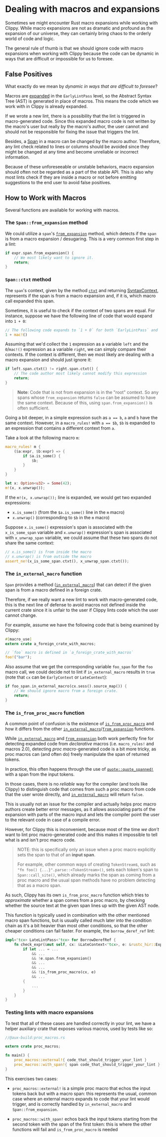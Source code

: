 # Dealing with macros and expansions

Sometimes we might encounter Rust macro expansions while working with Clippy.
While macro expansions are not as dramatic and profound as the expansion
of our universe, they can certainly bring chaos to the orderly world
of code and logic.

The general rule of thumb is that we should ignore code with macro
expansions when working with Clippy because the code can be dynamic
in ways that are difficult or impossible for us to foresee.

## False Positives

What exactly do we mean by _dynamic in ways that are difficult to foresee_?

Macros are [expanded][expansion] in the `EarlyLintPass` level,
so the Abstract Syntax Tree (AST) is generated in place of macros.
This means the code which we work with in Clippy is already expanded.

If we wrote a new lint, there is a possibility that the lint is
triggered in macro-generated code. Since this expanded macro code
is not written by the macro's user but really by the macro's author,
the user cannot and should not be responsible for fixing the issue
that triggers the lint.

Besides, a [Span] in a macro can be changed by the macro author.
Therefore, any lint check related to lines or columns should be
avoided since they might be changed at any time and become unreliable
or incorrect information.

Because of these unforeseeable or unstable behaviors, macro expansion
should often not be regarded as a part of the stable API.
This is also why most lints check if they are inside a macro or not
before emitting suggestions to the end user to avoid false positives.

## How to Work with Macros

Several functions are available for working with macros.

### The `Span::from_expansion` method

We could utilize a `span`'s [`from_expansion`] method, which
detects if the `span` is from a macro expansion / desugaring.
This is a very common first step in a lint:

```rust
if expr.span.from_expansion() {
    // We most likely want to ignore it.
    return;
}
```

### `Span::ctxt` method

The `span`'s context, given by the method [`ctxt`] and returning [SyntaxContext],
represents if the span is from a macro expansion and, if it is, which
macro call expanded this span.

Sometimes, it is useful to check if the context of two spans are equal.
For instance, suppose we have the following line of code that would
expand into `1 + 0`:

```rust
// The following code expands to `1 + 0` for both `EarlyLintPass` and `LateLintPass`
1 + mac!()
```

Assuming that we'd collect the `1` expression as a variable `left` and the
`0`/`mac!()` expression as a variable `right`, we can simply compare their
contexts. If the context is different, then we most likely are dealing with a
macro expansion and should just ignore it:

```rust
if left.span.ctxt() != right.span.ctxt() {
    // The code author most likely cannot modify this expression
    return;
}
```

> **Note**: Code that is not from expansion is in the "root" context.
> So any spans whose `from_expansion` returns `false` can be assumed
> to have the same context. Because of this, using `span.from_expansion()`
> is often sufficient.

Going a bit deeper, in a simple expression such as `a == b`,
`a` and `b` have the same context.
However, in a `macro_rules!` with `a == $b`, `$b` is expanded to
an expression that contains a different context from `a`.

Take a look at the following macro `m`:

```rust
macro_rules! m {
    ($a:expr, $b:expr) => {
        if $a.is_some() {
            $b;
        }
    }
}

let x: Option<u32> = Some(42);
m!(x, x.unwrap());
```

If the `m!(x, x.unwrap());` line is expanded, we would get two expanded
expressions:

- `x.is_some()` (from the `$a.is_some()` line in the `m` macro)
- `x.unwrap()` (corresponding to `$b` in the `m` macro)

Suppose `x.is_some()` expression's span is associated with the `x_is_some_span` variable
and `x.unwrap()` expression's span is associated with `x_unwrap_span` variable,
we could assume that these two spans do not share the same context:

```rust
// x.is_some() is from inside the macro
// x.unwrap() is from outside the macro
assert_ne!(x_is_some_span.ctxt(), x_unwrap_span.ctxt());
```

### The `in_external_macro` function

`Span` provides a method ([`in_external_macro`]) that can
detect if the given span is from a macro defined in a foreign crate.

Therefore, if we really want a new lint to work with macro-generated code,
this is the next line of defense to avoid macros not defined inside
the current crate since it is unfair to the user if Clippy lints code
which the user cannot change.

For example, assume we have the following code that is being examined
by Clippy:

```rust
#[macro_use]
extern crate a_foreign_crate_with_macros;

// `foo` macro is defined in `a_foreign_crate_with_macros`
foo!("bar");
```

Also assume that we get the corresponding variable `foo_span` for the
`foo` macro call, we could decide not to lint if `in_external_macro`
results in `true` (note that `cx` can be `EarlyContext` or `LateContext`):

```rust
if foo_span.in_external_macro(cx.sess().source_map()) {
    // We should ignore macro from a foreign crate.
    return;
}
```

### The `is_from_proc_macro` function
A common point of confusion is the existence of [`is_from_proc_macro`]
and how it differs from the other [`in_external_macro`]/[`from_expansion`] functions.

While [`in_external_macro`] and [`from_expansion`] both work perfectly fine for detecting expanded code
from *declarative* macros (i.e. `macro_rules!` and macros 2.0),
detecting *proc macro*-generated code is a bit more tricky, as proc macros can (and often do)
freely manipulate the span of returned tokens.

In practice, this often happens through the use of [`quote::quote_spanned!`] with a span from the input tokens. 

In those cases, there is no *reliable* way for the compiler (and tools like Clippy)
to distinguish code that comes from such a proc macro from code that the user wrote directly,
and [`in_external_macro`] will return `false`.

This is usually not an issue for the compiler and actually helps proc macro authors create better error messages,
as it allows associating parts of the expansion with parts of the macro input and lets the compiler
point the user to the relevant code in case of a compile error.

However, for Clippy this is inconvenient, because most of the time *we don't* want
to lint proc macro-generated code and this makes it impossible to tell what is and isn't proc macro code.

> NOTE: this is specifically only an issue when a proc macro explicitly sets the span to that of an **input span**.
>
> For example, other common ways of creating `TokenStream`s, such as `"fn foo() {...}".parse::<TokenStream>()`,
> sets each token's span to `Span::call_site()`, which already marks the span as coming from a proc macro
> and the usual span methods have no problem detecting that as a macro span.

As such, Clippy has its own `is_from_proc_macro` function which tries to *approximate*
whether a span comes from a proc macro, by checking whether the source text at the given span
lines up with the given AST node.

This function is typically used in combination with the other mentioned macro span functions,
but is usually called much later into the condition chain as it's a bit heavier than most other conditions,
so that the other cheaper conditions can fail faster. For example, the `borrow_deref_ref` lint:
```rs
impl<'tcx> LateLintPass<'tcx> for BorrowDerefRef {
    fn check_expr(&mut self, cx: &LateContext<'tcx>, e: &rustc_hir::Expr<'tcx>) {
        if let ... = ...
            && ...
            && !e.span.from_expansion()
            && ...
            && ...
            && !is_from_proc_macro(cx, e)
            && ...
        {
            ...
        }
    }
}
```

### Testing lints with macro expansions
To test that all of these cases are handled correctly in your lint,
we have a helper auxiliary crate that exposes various macros, used by tests like so:
```rust
//@aux-build:proc_macros.rs

extern crate proc_macros;

fn main() {
    proc_macros::external!{ code_that_should_trigger_your_lint }
    proc_macros::with_span!{ span code_that_should_trigger_your_lint }
}
```
This exercises two cases:
- `proc_macros::external!` is a simple proc macro that echos the input tokens back but with a macro span:
this represents the usual, common case where an external macro expands to code that your lint would trigger,
and is correctly handled by `in_external_macro` and `Span::from_expansion`.

- `proc_macros::with_span!` echos back the input tokens starting from the second token
with the span of the first token: this is where the other functions will fail and `is_from_proc_macro` is needed


[`ctxt`]: https://doc.rust-lang.org/stable/nightly-rustc/rustc_span/struct.Span.html#method.ctxt
[expansion]: https://rustc-dev-guide.rust-lang.org/macro-expansion.html#expansion-and-ast-integration
[`from_expansion`]: https://doc.rust-lang.org/stable/nightly-rustc/rustc_span/struct.Span.html#method.from_expansion
[`in_external_macro`]: https://doc.rust-lang.org/stable/nightly-rustc/rustc_span/struct.Span.html#method.in_external_macro
[Span]: https://doc.rust-lang.org/stable/nightly-rustc/rustc_span/struct.Span.html
[SyntaxContext]: https://doc.rust-lang.org/stable/nightly-rustc/rustc_span/hygiene/struct.SyntaxContext.html
[`is_from_proc_macro`]: https://doc.rust-lang.org/nightly/nightly-rustc/clippy_utils/fn.is_from_proc_macro.html
[`quote::quote_spanned!`]: https://docs.rs/quote/latest/quote/macro.quote_spanned.html
